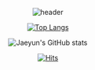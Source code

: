 ﻿<div align="center">
 
 ![header](https://capsule-render.vercel.app/api?type=waving&color=ece700&height=200&text=Welcome!&animation=fadeIn&fontSize=80&fontAlignY=35)

[![Top Langs](https://github-readme-stats.vercel.app/api/top-langs/?username=WhiteNetSource)](https://github.com/WhiteNetSource/github-readme-stats)

![Jaeyun's GitHub stats](https://github-readme-stats.vercel.app/api?username=WhiteNetSource&theme=flag-india)

[![Hits](https://hits.seeyoufarm.com/api/count/incr/badge.svg?url=https%3A%2F%2Fgithub.com%2Fgjbae1212%2Fhit-counter&count_bg=%2319CF9F&title_bg=%23D1C828&icon=ipfs.svg&icon_color=%23C61616&title=hits&edge_flat=false)](https://hits.seeyoufarm.com)
